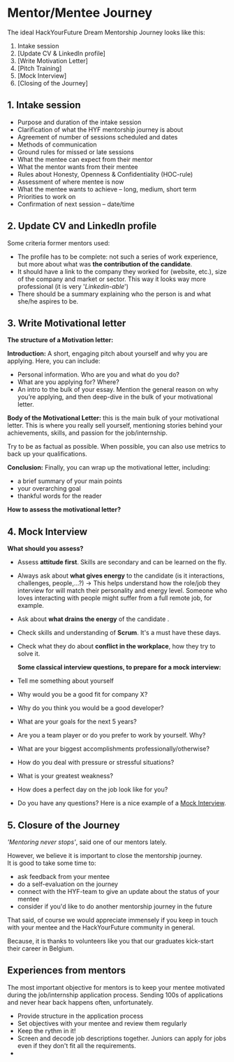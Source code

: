 # Mentor/Mentee Journey

The ideal HackYourFuture Dream Mentorship Journey looks like this:

1. Intake session
2. \[Update CV & LinkedIn profile\]
3. \[Write Motivation Letter\]
4. \[Pitch Training\]
5. \[Mock Interview\]
6. \[Closing of the Journey\]

## 1. Intake session

* Purpose and duration of the intake session
* Clarification of what the HYF mentorship journey is about
* Agreement of number of sessions scheduled and dates
* Methods of communication
* Ground rules for missed or late sessions
* What the mentee can expect from their mentor
* What the mentor wants from their mentee
* Rules about Honesty, Openness & Confidentiality \(HOC-rule\)
* Assessment of where mentee is now
* What the mentee wants to achieve – long, medium, short term
* Priorities to work on
* Confirmation of next session – date/time

## 2. Update CV and LinkedIn profile

Some criteria former mentors used:

* The profile has to be complete: not such a series of work experience, but more about what was **the contribution of the candidate**.
* It should have a link to the company they worked for \(website,  etc.\), size of the company and market or sector. This way it looks way more professional \(it is very '_Linkedin-able_'\)
* There should be a summary explaining who the person is and what she/he aspires to be.

## 3. Write Motivational letter

**The structure of a Motivation letter:**

**Introduction:** A short, engaging pitch about yourself and why you are applying. Here, you can include:

* Personal information. Who are you and what do you do?
* What are you applying for? Where?
* An intro to the bulk of your essay. Mention the general reason on why you’re applying, and then deep-dive in the bulk of your motivational letter.

**Body of the Motivational Letter:** this is the main bulk of your motivational letter. This is where you really sell yourself, mentioning stories behind your achievements, skills, and passion for the job/internship.

Try to be as factual as possible. When possible, you can also use metrics to back up your qualifications.

**Conclusion:** Finally, you can wrap up the motivational letter, including:

* a brief summary of your main points
* your overarching goal
* thankful words for the reader

**How to assess the motivational letter?**

## 4. Mock Interview

**What should you assess?**

* Assess **attitude first**. Skills are secondary and can be learned on the fly.
* Always ask about **what gives energy** to the candidate \(is it interactions, challenges, people,...?\) -&gt; This helps understand how the role/job they interview for will match their personality and energy level. Someone who loves interacting with people might suffer from a full remote job, for example.
* Ask about **what drains the energy** of the candidate .
* Check skills and understanding of **Scrum**. It's a must have these days.
* Check what they do about **conflict in the workplace**, how they try to solve it.

  **Some classical interview questions, to prepare for a mock interview:**

* Tell me something about yourself
* Why would you be a good fit for company X?
* Why do you think you would be a good developer?
* What are your goals for the next 5 years?
* Are you a team player or do you prefer to work by yourself. Why?
* What are your biggest accomplishments professionally/otherwise?
* How do you deal with pressure or stressful situations?
* What is your greatest weakness?
* How does a perfect day on the job look like for you?
* Do you have any questions?  Here is a nice example of a [Mock Interview](https://youtu.be/ZV373VaS4UM).

## 5. Closure of the Journey

_'Mentoring never stops'_, said one of our mentors lately.

However, we believe it is important to close the mentorship journey.  
It is good to take some time to:

* ask feedback from your mentee
* do a self-evaluation on the journey
* connect with the HYF-team to give an update about the status of your mentee
* consider if you'd like to do another mentorship journey in the future

That said, of course we would appreciate immensely if you keep in touch with your mentee and the HackYourFuture community in general.

Because, it is thanks to volunteers like you that our graduates kick-start their career in Belgium.

## Experiences from mentors

The most important objective for mentors is to keep your mentee motivated during the job/internship application process. Sending 100s of applications and never hear back happens often, unfortunately.

* Provide structure in the application process
* Set objectives with your mentee and review them regularly
* Keep the rythm in it!
* Screen and decode job descriptions together. Juniors can apply for jobs even if they don't fit all the requirements.
* 
